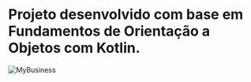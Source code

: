 # Projeto desenvolvido com base em Fundamentos de Orientação a Objetos com Kotlin.

![MyBusiness](https://user-images.githubusercontent.com/90936908/138325513-96d701f0-6a69-4376-9cb0-a5696d1a2d88.png)
